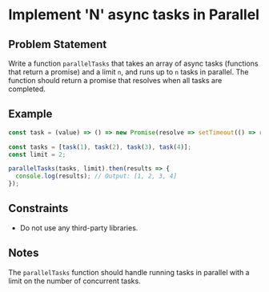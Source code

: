 # Implement 'N' async tasks in Parallel

## Problem Statement
Write a function `parallelTasks` that takes an array of async tasks (functions that return a promise) and a limit `n`, and runs up to `n` tasks in parallel. The function should return a promise that resolves when all tasks are completed.

## Example
```javascript
const task = (value) => () => new Promise(resolve => setTimeout(() => resolve(value), 1000));

const tasks = [task(1), task(2), task(3), task(4)];
const limit = 2;

parallelTasks(tasks, limit).then(results => {
  console.log(results); // Output: [1, 2, 3, 4]
});
```

## Constraints
  - Do not use any third-party libraries.

## Notes
The `parallelTasks` function should handle running tasks in parallel with a limit on the number of concurrent tasks.
